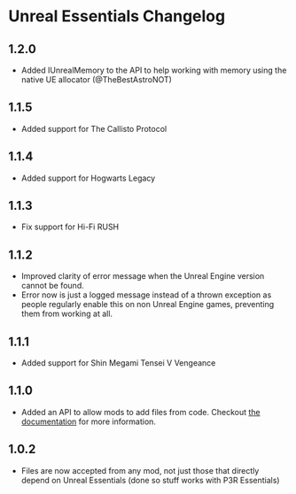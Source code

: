 # Unreal Essentials Changelog
## 1.2.0
- Added IUnrealMemory to the API to help working with memory using the native UE allocator (@TheBestAstroNOT)

## 1.1.5
- Added support for The Callisto Protocol

## 1.1.4
- Added support for Hogwarts Legacy

## 1.1.3
- Fix support for Hi-Fi RUSH

## 1.1.2
- Improved clarity of error message when the Unreal Engine version cannot be found.
- Error now is just a logged message instead of a thrown exception as people regularly enable this on non Unreal Engine games, preventing them from working at all.

## 1.1.1
- Added support for Shin Megami Tensei V Vengeance

## 1.1.0
- Added an API to allow mods to add files from code. Checkout [the documentation](https://github.com/AnimatedSwine37/UnrealEssentials/tree/master/UnrealEssentials.Interfaces/README.md) for more information.

## 1.0.2
- Files are now accepted from any mod, not just those that directly depend on Unreal Essentials (done so stuff works with P3R Essentials)